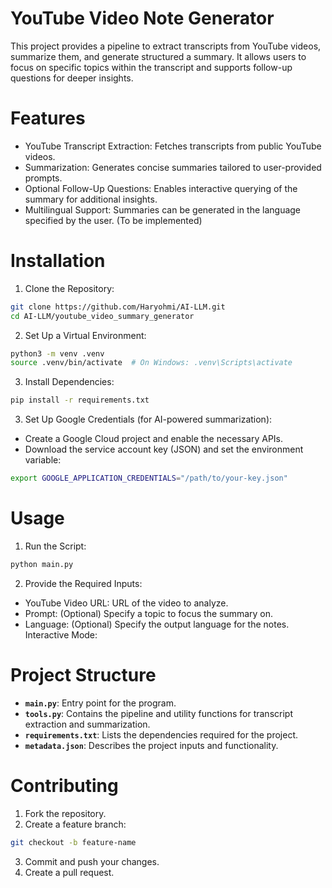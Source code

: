 # YouTube Video Note Generator
This project provides a pipeline to extract transcripts from YouTube videos, summarize them, and generate structured a summary. It allows users to focus on specific topics within the transcript and supports follow-up questions for deeper insights.

# Features
- YouTube Transcript Extraction: Fetches transcripts from public YouTube videos.
- Summarization: Generates concise summaries tailored to user-provided prompts.
- Optional Follow-Up Questions: Enables interactive querying of the summary for additional insights.
- Multilingual Support: Summaries can be generated in the language specified by the user. (To be implemented)

# Installation

1. Clone the Repository:
```bash
git clone https://github.com/Haryohmi/AI-LLM.git
cd AI-LLM/youtube_video_summary_generator
```
2. Set Up a Virtual Environment:
```bash
python3 -m venv .venv
source .venv/bin/activate  # On Windows: .venv\Scripts\activate
```
3. Install Dependencies:
```bash
pip install -r requirements.txt
```
3. Set Up Google Credentials (for AI-powered summarization):
- Create a Google Cloud project and enable the necessary APIs.
- Download the service account key (JSON) and set the environment variable:
```bash
export GOOGLE_APPLICATION_CREDENTIALS="/path/to/your-key.json"
```
# Usage
1. Run the Script:
```bash
python main.py
```
2. Provide the Required Inputs:
- YouTube Video URL: URL of the video to analyze.
- Prompt: (Optional) Specify a topic to focus the summary on.
- Language: (Optional) Specify the output language for the notes.
Interactive Mode:

# Project Structure
- **`main.py`**:
  Entry point for the program.
- **`tools.py`**:
  Contains the pipeline and utility functions for transcript extraction and summarization.
- **`requirements.txt`**:
  Lists the dependencies required for the project.
- **`metadata.json`**:
  Describes the project inputs and functionality.

# Contributing
1. Fork the repository.
2. Create a feature branch:
```bash
git checkout -b feature-name
```
3. Commit and push your changes.
4. Create a pull request.


